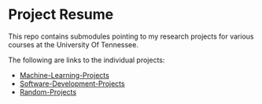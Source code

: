 # Project Resume
This repo contains submodules pointing to my research projects for various courses at the University Of Tennessee.

The following are links to the individual projects:
- [Machine-Learning-Projects](https://github.com/hunterprice04/Machine-Learning-Projects)
- [Software-Development-Projects](https://github.com/hunterprice04/Software-Development-Projects)
- [Random-Projects](https://github.com/hunterprice04/Random-Projects)
